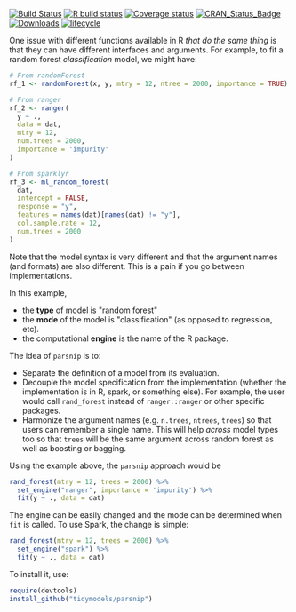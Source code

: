 
[![Build Status](https://travis-ci.org/tidymodels/parsnip.svg?branch=master)](https://travis-ci.org/tidymodels/parsnip)
[![R build status](https://github.com/tidymodels/parsnip/workflows/R-CMD-check/badge.svg)](https://github.com/tidymodels/parsnip)
[![Coverage status](https://codecov.io/gh/tidymodels/parsnip/branch/master/graph/badge.svg)](https://codecov.io/github/tidymodels/parsnip?branch=master)
[![CRAN\_Status\_Badge](http://www.r-pkg.org/badges/version/parsnip)](https://cran.rstudio.com/package=parsnip)
[![Downloads](http://cranlogs.r-pkg.org/badges/parsnip)](https://cran.rstudio.com/package=parsnip)
[![lifecycle](https://img.shields.io/badge/lifecycle-maturing-blue.svg)](https://www.tidyverse.org/lifecycle/#maturing)



One issue with different functions available in R _that do the same thing_ is that they can have different interfaces and arguments. For example, to fit a random forest _classification_ model, we might have:

```r
# From randomForest
rf_1 <- randomForest(x, y, mtry = 12, ntree = 2000, importance = TRUE)

# From ranger
rf_2 <- ranger(
  y ~ ., 
  data = dat, 
  mtry = 12, 
  num.trees = 2000, 
  importance = 'impurity'
)

# From sparklyr
rf_3 <- ml_random_forest(
  dat, 
  intercept = FALSE, 
  response = "y", 
  features = names(dat)[names(dat) != "y"], 
  col.sample.rate = 12,
  num.trees = 2000
)
```

Note that the model syntax is very different and that the argument names (and formats) are also different. This is a pain if you go between implementations. 

In this example, 

 * the **type** of model is "random forest" 
 * the **mode** of the model is "classification" (as opposed to regression,  etc). 
 * the computational **engine** is the name of the R package. 


The idea of `parsnip` is to:

* Separate the definition of a model from its evaluation.
* Decouple the model specification from the implementation (whether the implementation is in R, spark, or something else). For example, the user would call `rand_forest` instead of `ranger::ranger` or other specific packages. 
* Harmonize the argument names (e.g. `n.trees`, `ntrees`, `trees`) so that users can remember a single name. This will help _across_ model types too so that `trees` will be the same argument across random forest as well as boosting or bagging. 

Using the example above, the `parsnip` approach would be

```r
rand_forest(mtry = 12, trees = 2000) %>%
  set_engine("ranger", importance = 'impurity') %>%
  fit(y ~ ., data = dat)
```

The engine can be easily changed and the mode can be determined when `fit` is called. To use Spark, the change is simple:

```r
rand_forest(mtry = 12, trees = 2000) %>%
  set_engine("spark") %>%
  fit(y ~ ., data = dat)
```



To install it, use:

```r
require(devtools)
install_github("tidymodels/parsnip")
```
